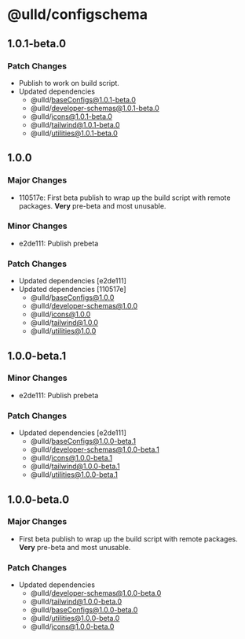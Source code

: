 # @ulld/configschema

## 1.0.1-beta.0

### Patch Changes

- Publish to work on build script.
- Updated dependencies
  - @ulld/baseConfigs@1.0.1-beta.0
  - @ulld/developer-schemas@1.0.1-beta.0
  - @ulld/icons@1.0.1-beta.0
  - @ulld/tailwind@1.0.1-beta.0
  - @ulld/utilities@1.0.1-beta.0

## 1.0.0

### Major Changes

- 110517e: First beta publish to wrap up the build script with remote packages. **Very** pre-beta and most unusable.

### Minor Changes

- e2de111: Publish prebeta

### Patch Changes

- Updated dependencies [e2de111]
- Updated dependencies [110517e]
  - @ulld/baseConfigs@1.0.0
  - @ulld/developer-schemas@1.0.0
  - @ulld/icons@1.0.0
  - @ulld/tailwind@1.0.0
  - @ulld/utilities@1.0.0

## 1.0.0-beta.1

### Minor Changes

- e2de111: Publish prebeta

### Patch Changes

- Updated dependencies [e2de111]
  - @ulld/baseConfigs@1.0.0-beta.1
  - @ulld/developer-schemas@1.0.0-beta.1
  - @ulld/icons@1.0.0-beta.1
  - @ulld/tailwind@1.0.0-beta.1
  - @ulld/utilities@1.0.0-beta.1

## 1.0.0-beta.0

### Major Changes

- First beta publish to wrap up the build script with remote packages. **Very** pre-beta and most unusable.

### Patch Changes

- Updated dependencies
  - @ulld/developer-schemas@1.0.0-beta.0
  - @ulld/tailwind@1.0.0-beta.0
  - @ulld/baseConfigs@1.0.0-beta.0
  - @ulld/utilities@1.0.0-beta.0
  - @ulld/icons@1.0.0-beta.0
